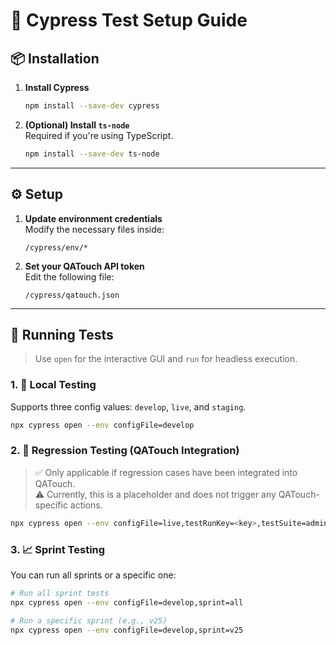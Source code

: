 # 🧪 Cypress Test Setup Guide

## 📦 Installation

1. **Install Cypress**  
   ```bash
   npm install --save-dev cypress
   ```

2. **(Optional) Install `ts-node`**  
   Required if you're using TypeScript.  
   ```bash
   npm install --save-dev ts-node
   ```

---

## ⚙️ Setup

1. **Update environment credentials**  
   Modify the necessary files inside:  
   ```
   /cypress/env/*
   ```

2. **Set your QATouch API token**  
   Edit the following file:  
   ```
   /cypress/qatouch.json
   ```

---

## 🚀 Running Tests

> Use `open` for the interactive GUI and `run` for headless execution.

### 1. 🔧 Local Testing

Supports three config values: `develop`, `live`, and `staging`.

```bash
npx cypress open --env configFile=develop
```

### 2. 🧪 Regression Testing (QATouch Integration)

> ✅ Only applicable if regression cases have been integrated into QATouch.  
> ⚠️ Currently, this is a placeholder and does not trigger any QATouch-specific actions.

```bash
npx cypress open --env configFile=live,testRunKey=<key>,testSuite=admin
```

### 3. 📈 Sprint Testing

You can run all sprints or a specific one:

```bash
# Run all sprint tests
npx cypress open --env configFile=develop,sprint=all

# Run a specific sprint (e.g., v25)
npx cypress open --env configFile=develop,sprint=v25
```